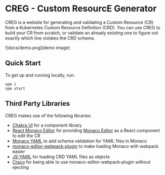 # CREG - Custom ResourcE Generator

CREG is a website for generating and validating a Custom Resource (CR) from a Kubernetes Custom Resource Definition (CRD). You can use CREG to build your CR from scratch, or validate an already existing one to figure out exactly which line violates the CRD schema.

![docs/demo.png](demo image)

## Quick Start

To get up and running locally, run:

```
npm i
npm start
```

## Third Party Libraries

CREG makes use of the following libraries:

* [Chakra UI](https://chakra-ui.com) for a component library
* [React Monaco Editor](https://github.com/react-monaco-editor/react-monaco-editor) for providing [Monaco Editor](https://github.com/microsoft/monaco-editor) as a React component to edit the CR
* [Monaco YAML](https://github.com/remcohaszing/monaco-yaml) to add schema validation for YAML files in Monaco
* [monaco-editor-webpack-plugin](https://www.npmjs.com/package/monaco-editor-webpack-plugin) to make loading Monaco with webpack easier
* [JS-YAML](https://github.com/nodeca/js-yaml) for loading CRD YAML files as objects
* [Craco](https://github.com/gsoft-inc/craco) for being able to use monaco-editor-webpack-plugin without ejecting
